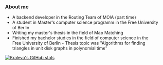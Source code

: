 ### About me

- A backend developer in the Routing Team of MOIA (part time)
- A student in Master's computer science programm in the Free University of Berlin
- Writing my master's thesis in the field of Map Matching
- Finished my bachelor studies in the field of computer science in the Free University of Berlin - Thesis topic was "Algorithms for finding triangles in unit disk graphs in polynomial time" 

[![Kraleva's GitHub stats](https://github-readme-stats.vercel.app/api?username=kraleva)](https://github.com/kraleva/github-readme-stats)

